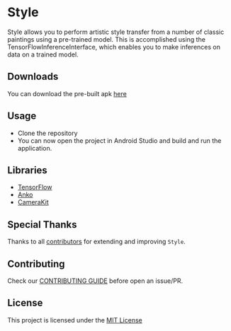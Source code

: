 # Style
Style allows you to perform artistic style transfer from a number of classic paintings using a pre-trained model. This is accomplished using the TensorFlowInferenceInterface, which enables you to make inferences on data on a trained model. 

## Downloads
You can download the pre-built apk [here](https://github.com/MJ10/Style/releases/tag/v0.1.0)

## Usage
- Clone the repository
- You can now open the project in Android Studio and build and run the application.

## Libraries
- [TensorFlow](https://tensorflow.org)
- [Anko](https://github.com/Kotlin/anko)
- [CameraKit](https://github.com/gogopop/CameraKit-Android)

## Special Thanks
Thanks to all [contributors](https://github.com/MJ10/Style/graphs/contributors) for extending and improving `Style`.

## Contributing
Check our [CONTRIBUTING GUIDE](https://github.com/MJ10/Style/blob/master/CONTRIBUTING.md) before open an issue/PR.

## License
This project is licensed under the [MIT License](https://github.com/MJ10/Style/blob/master/LICENSE.md)
